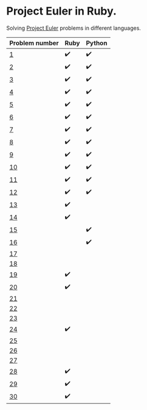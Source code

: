 # Project Euler in Ruby.

Solving [Project Euler](https://projecteuler.net/) problems in different languages.


|  Problem number | Ruby | Python |
| -------------------- | ------ | -------- |
| [1](https://projecteuler.net/problem=1) | :heavy_check_mark: | :heavy_check_mark: |
| [2](https://projecteuler.net/problem=2) | :heavy_check_mark: | :heavy_check_mark: |
| [3](https://projecteuler.net/problem=3) | :heavy_check_mark: | :heavy_check_mark: |
| [4](https://projecteuler.net/problem=4) | :heavy_check_mark: | :heavy_check_mark: |
| [5](https://projecteuler.net/problem=5) | :heavy_check_mark: | :heavy_check_mark: |
| [6](https://projecteuler.net/problem=6) | :heavy_check_mark: | :heavy_check_mark: |
| [7](https://projecteuler.net/problem=7) | :heavy_check_mark: | :heavy_check_mark: |
| [8](https://projecteuler.net/problem=8) | :heavy_check_mark: | :heavy_check_mark: |
| [9](https://projecteuler.net/problem=9) | :heavy_check_mark: | :heavy_check_mark: |
| [10](https://projecteuler.net/problem=10) | :heavy_check_mark: | :heavy_check_mark: |
| [11](https://projecteuler.net/problem=11) | :heavy_check_mark: | :heavy_check_mark: |
| [12](https://projecteuler.net/problem=12) | :heavy_check_mark: | :heavy_check_mark: |
| [13](https://projecteuler.net/problem=13) | :heavy_check_mark: |  |
| [14](https://projecteuler.net/problem=14) | :heavy_check_mark: |  |
| [15](https://projecteuler.net/problem=15) |  | :heavy_check_mark: |
| [16](https://projecteuler.net/problem=16) |  | :heavy_check_mark: |
| [17](https://projecteuler.net/problem=17) |  |  |
| [18](https://projecteuler.net/problem=18) |  |  |
| [19](https://projecteuler.net/problem=19) | :heavy_check_mark: |  |
| [20](https://projecteuler.net/problem=20) | :heavy_check_mark: |  |
| [21](https://projecteuler.net/problem=21) |  |  |
| [22](https://projecteuler.net/problem=22) |  |  |
| [23](https://projecteuler.net/problem=23) |  |  |
| [24](https://projecteuler.net/problem=24) | :heavy_check_mark: |  |
| [25](https://projecteuler.net/problem=25) |  |  |
| [26](https://projecteuler.net/problem=26) |  |  |
| [27](https://projecteuler.net/problem=27) |  |  |
| [28](https://projecteuler.net/problem=28) | :heavy_check_mark: |  |
| [29](https://projecteuler.net/problem=29) | :heavy_check_mark: |  |
| [30](https://projecteuler.net/problem=30) | :heavy_check_mark: |  |
